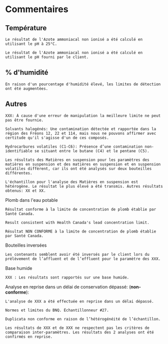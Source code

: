 # Commentaires


## Température
```
Le résultat de l'Azote ammoniacal non ionisé a été calculé en utilisant le pH à 25°C.
```

```
Le résultat de l'Azote ammoniacal non ionisé a été calculé en utilisant le pH fourni par le client.
```

## % d'humidité
```
En raison d'un pourcentage d'humidité élevé, les limites de détection ont été augmentées.
```


## Autres
```
XXX: À cause d'une erreur de manipulation la meilleure limite ne peut pas être fournie.
```
```
Solvants halogénés: Une contamination détectée et rapportée dans la région des Fréons 12, 22 et 114, mais nous ne pouvons affirmer avec certitude qu'il s'agisse d'un de ces composés.
```
```
Hydrocarbures volatiles (C1-C6): Présence d’une contamination non-identifiable se situant entre le butane (C4) et le pentane (C5).
```
```
Les résultats des Matières en suspension pour les paramètres des matières en suspension et des matières en suspension et en suspension volatiles diffèrent, car ils ont été analysés sur deux bouteilles différentes.
```
```
L'échantillon pour l'analyse des Matières en suspension est hétérogène. Le résultat le plus élevé a été transmis. Autres résultats obtenus: XX et XX.
```
Plomb dans l'eau potable
```
Résultat conforme à la limite de concentration de plomb établie par Santé Canada.
```
```
Result consistent with Health Canada's lead concentration limit.
```
```
Résultat NON CONFORME à la limite de concentration de plomb établie par Santé Canada.
```
Bouteilles inversées
```
Les contenants semblent avoir été inversés par le client lors du prélèvement de l’affluent et de l’effluent pour le paramètre des XXX.
```
Base humide
```
XXX : Les résultats sont rapportés sur une base humide.
```
Analyse en reprise dans un délai de conservation dépassé: (**non-conforme**):
```
L'analyse de XXX a été effectuée en reprise dans un délai dépassé.
```
```
Normes et limites du BNQ. Échantillonneur #27.
```
```
Duplicata non conforme en raison de l’hétérogénéité de l’échantillon.
```
```
Les résultats de XXX et de XXX ne respectent pas les critères de comparaison inter-paramètres. Les résultats des 2 analyses ont été confirmés en reprise.
```

